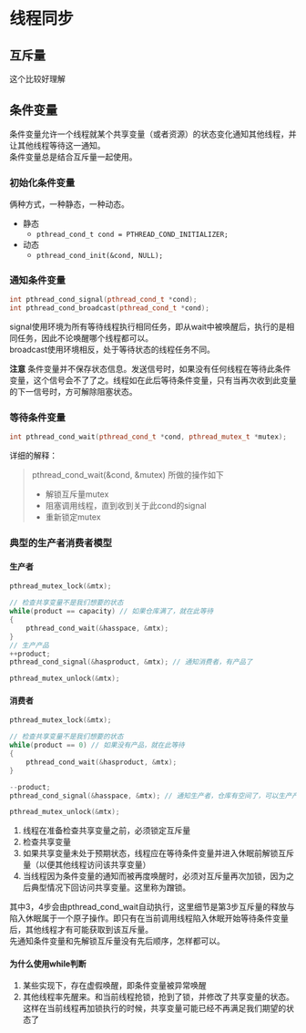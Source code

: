 # 线程同步
## 互斥量
这个比较好理解
## 条件变量
条件变量允许一个线程就某个共享变量（或者资源）的状态变化通知其他线程，并让其他线程等待这一通知。<br/>
条件变量总是结合互斥量一起使用。<br/>

### 初始化条件变量
俩种方式，一种静态，一种动态。<br/>
* 静态
    * `pthread_cond_t cond = PTHREAD_COND_INITIALIZER;`
* 动态
    * `pthread_cond_init(&cond, NULL);`

### 通知条件变量
```cpp
int pthread_cond_signal(pthread_cond_t *cond);
int pthread_cond_broadcast(pthread_cond_t *cond);
```
signal使用环境为所有等待线程执行相同任务，即从wait中被唤醒后，执行的是相同任务，因此不论唤醒哪个线程都可以。<br/>
broadcast使用环境相反，处于等待状态的线程任务不同。<br/>

**注意** 条件变量并不保存状态信息。发送信号时，如果没有任何线程在等待此条件变量，这个信号会不了了之。线程如在此后等待条件变量，只有当再次收到此变量的下一信号时，方可解除阻塞状态。<br/>

### 等待条件变量
```cpp
int pthread_cond_wait(pthread_cond_t *cond, pthread_mutex_t *mutex);
```

详细的解释：<br/>
> pthread_cond_wait(&cond, &mutex) 所做的操作如下<br/>
> * 解锁互斥量mutex
> * 阻塞调用线程，直到收到关于此cond的signal
> * 重新锁定mutex

### 典型的生产者消费者模型
#### 生产者
```cpp
pthread_mutex_lock(&mtx);

// 检查共享变量不是我们想要的状态
while(product == capacity) // 如果仓库满了，就在此等待
{
    pthread_cond_wait(&hasspace, &mtx);
}
// 生产产品
++product;
pthread_cond_signal(&hasproduct, &mtx); // 通知消费者，有产品了

pthread_mutex_unlock(&mtx);
```

#### 消费者
```cpp
pthread_mutex_lock(&mtx);

// 检查共享变量不是我们想要的状态
while(product == 0) // 如果没有产品，就在此等待
{
    pthread_cond_wait(&hasproduct, &mtx);
}

--product;
pthread_cond_signal(&hasspace, &mtx); // 通知生产者，仓库有空间了，可以生产产品了

pthread_mutex_unlock(&mtx);
```
1. 线程在准备检查共享变量之前，必须锁定互斥量
2. 检查共享变量
3. 如果共享变量未处于预期状态，线程应在等待条件变量并进入休眠前解锁互斥量（以便其他线程访问该共享变量）
4. 当线程因为条件变量的通知而被再度唤醒时，必须对互斥量再次加锁，因为之后典型情况下回访问共享变量。这里称为蹭锁。

其中3，4步会由pthread_cond_wait自动执行，这里细节是第3步互斥量的释放与陷入休眠属于一个原子操作。即只有在当前调用线程陷入休眠开始等待条件变量后，其他线程才有可能获取到该互斥量。<br/>
先通知条件变量和先解锁互斥量没有先后顺序，怎样都可以。<br/>

#### 为什么使用while判断
1. 某些实现下，存在虚假唤醒，即条件变量被异常唤醒
2. 其他线程率先醒来。和当前线程抢锁，抢到了锁，并修改了共享变量的状态。这样在当前线程再加锁执行的时候，共享变量可能已经不再满足我们期望的状态了
